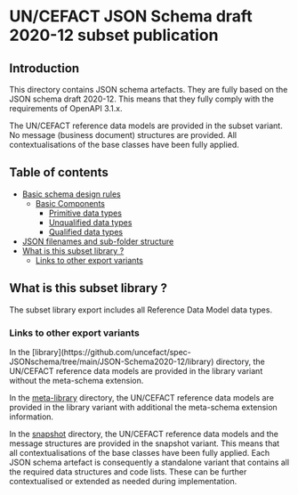 # UN/CEFACT JSON Schema draft 2020-12 subset publication

## Introduction

This directory contains JSON schema artefacts. They are fully based on the JSON schema draft 2020-12.
This means that they fully comply with the requirements of OpenAPI 3.1.x.  

The UN/CEFACT reference data models are provided in the subset variant. No message (business document) 
structures are provided. All contextualisations of the base classes have been fully applied. 

## Table of contents
<!-- TOC depthFrom:1 depthTo:3 withLinks:1 updateOnSave:1 orderedList:0 -->

- [Basic schema design rules](../meta-library/README.md#basicPrinciples)
  - [Basic Components](../meta-library/README.md#basicComponents)
    - [Primitive data types](../meta-library/README.md#pdt)
	- [Unqualified data types](../meta-library/README.md#udt)
    - [Qualified data types](../meta-library/README.md#qdt)	
- [JSON filenames and sub-folder structure](#jsonFilenames)
- [What is this subset library ?](#subsetLibrary)
  - [Links to other export variants](#exportLinks)

<!-- /TOC -->

## What is this subset library ?

<a name="subsetLibrary" />
The subset library export includes all Reference Data Model data types. 

### Links to other export variants

<a name="exportLinks" />
In the [library](https://github.com/uncefact/spec-JSONschema/tree/main/JSON-Schema2020-12/library) directory, 
the UN/CEFACT reference data models are provided in the library variant without the meta-schema extension.

In the [meta-library](https://github.com/uncefact/spec-JSONschema/tree/main/JSON-Schema2020-12/meta-library) directory, 
the UN/CEFACT reference data models are provided in the library variant with additional the meta-schema extension information.

In the [snapshot](https://github.com/uncefact/spec-JSONschema/tree/main/JSON-Schema2020-12/snapshot) directory, 
the UN/CEFACT reference data models and the message structures are provided in the snapshot variant. This means 
that all contextualisations of the base classes have been fully applied. Each JSON schema artefact is 
consequently a standalone variant that contains all the required data structures and code lists. These can be 
further contextualised or extended as needed during implementation. 
